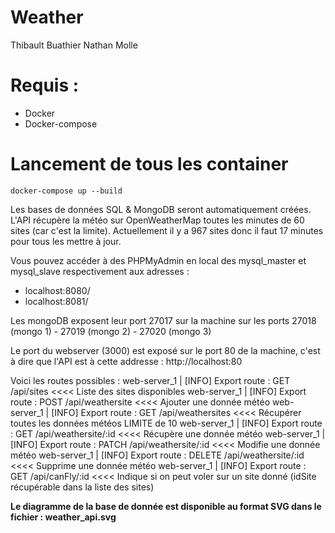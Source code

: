 # Weather

Thibault Buathier
Nathan Molle

# Requis : 
- Docker
- Docker-compose

# Lancement de tous les container 

	docker-compose up --build
	
Les bases de données SQL & MongoDB seront automatiquement créées. L'API récupère la météo sur OpenWeatherMap toutes les minutes de 60 sites (car c'est la limite). Actuellement il y a 967 sites donc il faut 17 minutes pour tous les mettre à jour.

Vous pouvez accéder à des PHPMyAdmin en local des mysql_master et mysql_slave respectivement aux adresses :
- localhost:8080/
- localhost:8081/

Les mongoDB exposent leur port 27017 sur la machine sur les ports 27018 (mongo 1) - 27019 (mongo 2) - 27020 (mongo 3)

Le port du webserver (3000) est exposé sur le port 80 de la machine, c'est à dire que l'API est à cette addresse : http://localhost:80

Voici les routes possibles :
web-server_1         | [INFO] Export route : GET /api/sites <<<< Liste des sites disponibles
web-server_1         | [INFO] Export route : POST /api/weathersite <<<< Ajouter une donnée météo
web-server_1         | [INFO] Export route : GET /api/weathersites <<<< Récupérer toutes les données météos LIMITE de 10
web-server_1         | [INFO] Export route : GET /api/weathersite/:id <<<< Récupère une donnée météo
web-server_1         | [INFO] Export route : PATCH /api/weathersite/:id <<<< Modifie une donnée météo
web-server_1         | [INFO] Export route : DELETE /api/weathersite/:id <<<< Supprime une donnée météo
web-server_1         | [INFO] Export route : GET /api/canFly/:id <<<< Indique si on peut voler sur un site donné (idSite récupérable dans la liste des sites)

**Le diagramme de la base de donnée est disponible au format SVG dans le fichier : weather_api.svg**
